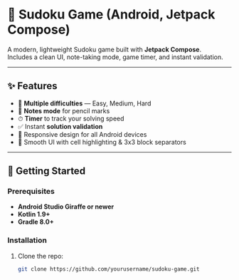 # 🧩 Sudoku Game (Android, Jetpack Compose)

A modern, lightweight Sudoku game built with **Jetpack Compose**.  
Includes a clean UI, note-taking mode, game timer, and instant validation.  

---

## ✨ Features
- 🎯 **Multiple difficulties** — Easy, Medium, Hard  
- 📝 **Notes mode** for pencil marks  
- ⏱ **Timer** to track your solving speed  
- ✅ Instant **solution validation**  
- 📱 Responsive design for all Android devices  
- 🎨 Smooth UI with cell highlighting & 3x3 block separators

---

## 🚀 Getting Started

### Prerequisites
- **Android Studio Giraffe or newer**
- **Kotlin 1.9+**
- **Gradle 8.0+**

### Installation
1. Clone the repo:
   ```bash
   git clone https://github.com/yourusername/sudoku-game.git
